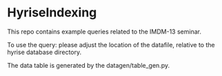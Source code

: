 HyriseIndexing
==============
This repo contains example queries related to the IMDM-13 seminar.

To use the query: please adjust the location of the datafile, relative to the hyrise database directory.

The data table is generated by the datagen/table_gen.py.